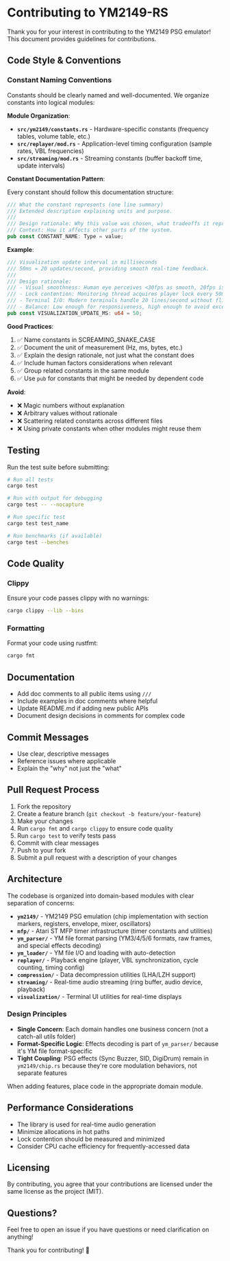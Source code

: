 # Contributing to YM2149-RS

Thank you for your interest in contributing to the YM2149 PSG emulator! This document provides guidelines for contributions.

## Code Style & Conventions

### Constant Naming Conventions

Constants should be clearly named and well-documented. We organize constants into logical modules:

**Module Organization**:
- **`src/ym2149/constants.rs`** - Hardware-specific constants (frequency tables, volume table, etc.)
- **`src/replayer/mod.rs`** - Application-level timing configuration (sample rates, VBL frequencies)
- **`src/streaming/mod.rs`** - Streaming constants (buffer backoff time, update intervals)

**Constant Documentation Pattern**:

Every constant should follow this documentation structure:

```rust
/// What the constant represents (one line summary)
/// Extended description explaining units and purpose.
///
/// Design rationale: Why this value was chosen, what tradeoffs it represents.
/// Context: How it affects other parts of the system.
pub const CONSTANT_NAME: Type = value;
```

**Example**:

```rust
/// Visualization update interval in milliseconds
/// 50ms = 20 updates/second, providing smooth real-time feedback.
///
/// Design rationale:
/// - Visual smoothness: Human eye perceives <30fps as smooth, 20fps is comfortable
/// - Lock contention: Monitoring thread acquires player lock every 50ms
/// - Terminal I/O: Modern terminals handle 20 lines/second without flicker
/// - Balance: Low enough for responsiveness, high enough to avoid excessive locking
pub const VISUALIZATION_UPDATE_MS: u64 = 50;
```

**Good Practices**:
1. ✅ Name constants in SCREAMING_SNAKE_CASE
2. ✅ Document the unit of measurement (Hz, ms, bytes, etc.)
3. ✅ Explain the design rationale, not just what the constant does
4. ✅ Include human factors considerations when relevant
5. ✅ Group related constants in the same module
6. ✅ Use `pub` for constants that might be needed by dependent code

**Avoid**:
- ❌ Magic numbers without explanation
- ❌ Arbitrary values without rationale
- ❌ Scattering related constants across different files
- ❌ Using private constants when other modules might reuse them

## Testing

Run the test suite before submitting:

```bash
# Run all tests
cargo test

# Run with output for debugging
cargo test -- --nocapture

# Run specific test
cargo test test_name

# Run benchmarks (if available)
cargo test --benches
```

## Code Quality

### Clippy

Ensure your code passes clippy with no warnings:

```bash
cargo clippy --lib --bins
```

### Formatting

Format your code using rustfmt:

```bash
cargo fmt
```

## Documentation

- Add doc comments to all public items using `///`
- Include examples in doc comments where helpful
- Update README.md if adding new public APIs
- Document design decisions in comments for complex code

## Commit Messages

- Use clear, descriptive messages
- Reference issues where applicable
- Explain the "why" not just the "what"

## Pull Request Process

1. Fork the repository
2. Create a feature branch (`git checkout -b feature/your-feature`)
3. Make your changes
4. Run `cargo fmt` and `cargo clippy` to ensure code quality
5. Run `cargo test` to verify tests pass
6. Commit with clear messages
7. Push to your fork
8. Submit a pull request with a description of your changes

## Architecture

The codebase is organized into domain-based modules with clear separation of concerns:

- **`ym2149/`** - YM2149 PSG emulation (chip implementation with section markers, registers, envelope, mixer, oscillators)
- **`mfp/`** - Atari ST MFP timer infrastructure (timer constants and utilities)
- **`ym_parser/`** - YM file format parsing (YM3/4/5/6 formats, raw frames, and special effects decoding)
- **`ym_loader/`** - YM file I/O and loading with auto-detection
- **`replayer/`** - Playback engine (player, VBL synchronization, cycle counting, timing config)
- **`compression/`** - Data decompression utilities (LHA/LZH support)
- **`streaming/`** - Real-time audio streaming (ring buffer, audio device, playback)
- **`visualization/`** - Terminal UI utilities for real-time displays

### Design Principles

- **Single Concern**: Each domain handles one business concern (not a catch-all utils folder)
- **Format-Specific Logic**: Effects decoding is part of `ym_parser/` because it's YM file format-specific
- **Tight Coupling**: PSG effects (Sync Buzzer, SID, DigiDrum) remain in `ym2149/chip.rs` because they're core modulation behaviors, not separate features

When adding features, place code in the appropriate domain module.

## Performance Considerations

- The library is used for real-time audio generation
- Minimize allocations in hot paths
- Lock contention should be measured and minimized
- Consider CPU cache efficiency for frequently-accessed data

## Licensing

By contributing, you agree that your contributions are licensed under the same license as the project (MIT).

## Questions?

Feel free to open an issue if you have questions or need clarification on anything!

Thank you for contributing! 🎵
